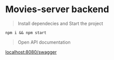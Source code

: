 # Movies-server backend


> Install dependecies and Start the project

```shell
npm i && npm start
```

> Open API documentation

[localhost:8080/swagger](https://localhost:8080/swagger)